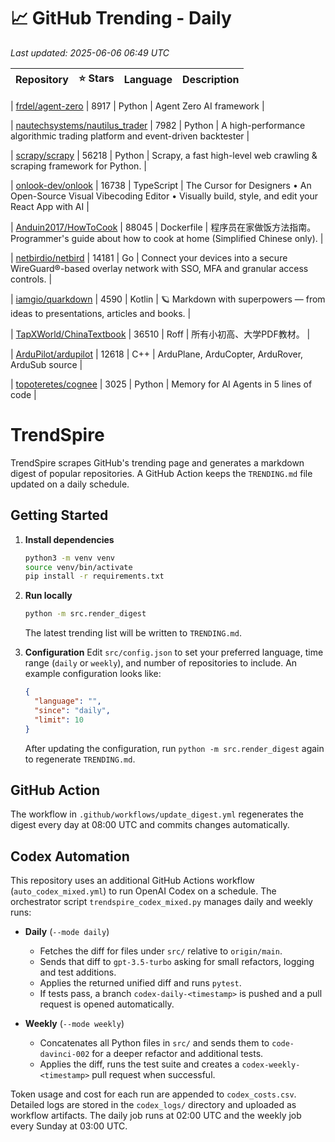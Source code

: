 <!-- TRENDING_START -->
# 📈 GitHub Trending - Daily

_Last updated: 2025-06-06 06:49 UTC_

| Repository | ⭐ Stars | Language | Description |
|------------|--------:|----------|-------------|

| [frdel/agent-zero](https://github.com/frdel/agent-zero) | 8917 | Python | Agent Zero AI framework |

| [nautechsystems/nautilus_trader](https://github.com/nautechsystems/nautilus_trader) | 7982 | Python | A high-performance algorithmic trading platform and event-driven backtester |

| [scrapy/scrapy](https://github.com/scrapy/scrapy) | 56218 | Python | Scrapy, a fast high-level web crawling & scraping framework for Python. |

| [onlook-dev/onlook](https://github.com/onlook-dev/onlook) | 16738 | TypeScript | The Cursor for Designers • An Open-Source Visual Vibecoding Editor • Visually build, style, and edit your React App with AI |

| [Anduin2017/HowToCook](https://github.com/Anduin2017/HowToCook) | 88045 | Dockerfile | 程序员在家做饭方法指南。Programmer's guide about how to cook at home (Simplified Chinese only). |

| [netbirdio/netbird](https://github.com/netbirdio/netbird) | 14181 | Go | Connect your devices into a secure WireGuard®-based overlay network with SSO, MFA and granular access controls. |

| [iamgio/quarkdown](https://github.com/iamgio/quarkdown) | 4590 | Kotlin | 🪐 Markdown with superpowers — from ideas to presentations, articles and books. |

| [TapXWorld/ChinaTextbook](https://github.com/TapXWorld/ChinaTextbook) | 36510 | Roff | 所有小初高、大学PDF教材。 |

| [ArduPilot/ardupilot](https://github.com/ArduPilot/ardupilot) | 12618 | C++ | ArduPlane, ArduCopter, ArduRover, ArduSub source |

| [topoteretes/cognee](https://github.com/topoteretes/cognee) | 3025 | Python | Memory for AI Agents in 5 lines of code |
<!-- TRENDING_END -->

# TrendSpire

TrendSpire scrapes GitHub's trending page and generates a markdown digest of popular repositories. A GitHub Action keeps the `TRENDING.md` file updated on a daily schedule.

## Getting Started

1. **Install dependencies**
   ```bash
   python3 -m venv venv
   source venv/bin/activate
   pip install -r requirements.txt
   ```

2. **Run locally**
   ```bash
   python -m src.render_digest
   ```
   The latest trending list will be written to `TRENDING.md`.

3. **Configuration**
   Edit `src/config.json` to set your preferred language, time range (`daily` or `weekly`), and number of repositories to include.
   An example configuration looks like:
   ```json
   {
     "language": "",
     "since": "daily",
     "limit": 10
   }
   ```
   After updating the configuration, run `python -m src.render_digest` again to regenerate `TRENDING.md`.

## GitHub Action

The workflow in `.github/workflows/update_digest.yml` regenerates the digest every day at 08:00 UTC and commits changes automatically.

## Codex Automation

This repository uses an additional GitHub Actions workflow (`auto_codex_mixed.yml`) to
run OpenAI Codex on a schedule. The orchestrator script `trendspire_codex_mixed.py`
manages daily and weekly runs:

* **Daily** (`--mode daily`)
  - Fetches the diff for files under `src/` relative to `origin/main`.
  - Sends that diff to `gpt-3.5-turbo` asking for small refactors, logging and test
    additions.
  - Applies the returned unified diff and runs `pytest`.
  - If tests pass, a branch `codex-daily-<timestamp>` is pushed and a pull request is
    opened automatically.

* **Weekly** (`--mode weekly`)
  - Concatenates all Python files in `src/` and sends them to `code-davinci-002` for a
    deeper refactor and additional tests.
  - Applies the diff, runs the test suite and creates a `codex-weekly-<timestamp>` pull
    request when successful.

Token usage and cost for each run are appended to `codex_costs.csv`. Detailed logs are
stored in the `codex_logs/` directory and uploaded as workflow artifacts. The daily job
runs at 02:00 UTC and the weekly job every Sunday at 03:00 UTC.
